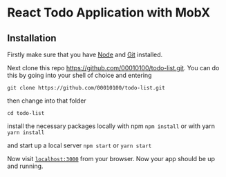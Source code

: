 # React Todo Application with MobX

## Installation

Firstly make sure that you have [Node](https://nodejs.org/en/download/) and [Git](https://git-scm.com/book/en/v2/Getting-Started-Installing-Git) installed.

Next clone this repo https://github.com/00010100/todo-list.git. You can do this by going into your shell of choice and entering
```
git clone https://github.com/00010100/todo-list.git
```
then change into that folder
```
cd todo-list
```

install the necessary packages locally with npm
``` npm install ``` or with yarn ``` yarn install ```

and start up a local server
``` npm start ``` or ``` yarn start ```

Now visit [`localhost:3000`](http://localhost:3000) from your browser. Now your app should be up and running.